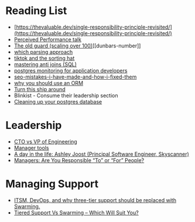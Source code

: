 # Reading List

- [https://thevaluable.dev/single-responsibility-principle-revisited/](https://thevaluable.dev/single-responsibility-principle-revisited/)
- [Perceived Performance talk](http://assets.eli.wtf/talks/perceived-perf-talk/#/1)
- [The old guard (scaling over 100)](https://randsinrepose.com/archives/the-old-guard/)[[dunbars-number]]
- [which parsing approach](https://tratt.net/laurie/blog/entries/which_parsing_approach.html)
- [tiktok and the sorting hat](https://www.eugenewei.com/blog/2020/8/3/tiktok-and-the-sorting-hat)
- [mastering anti joins (SQL)](https://mode.com/blog/anti-join-examples/)
- [postgres monitoring for application developers](https://info.crunchydata.com/blog/postgresql-monitoring-for-application-developers-dba-stats)
- [seo-mistakes-i-have-made-and-how-i-fixed-them](https://blog.maximeheckel.com/posts/seo-mistakes-i-have-made-and-how-i-fixed-them)
- [why you should use an ORM](https://monadical.com/posts/why-use-orm.html)
- [Turn this ship around](https://smile.amazon.co.uk/dp/B015QQ10HE)
- Blinkist - Consume their leadership section
- [Cleaning up your postgres database](https://info.crunchydata.com/blog/cleaning-up-your-postgres-database)

# Leadership
- [CTO vs VP of Engineering](https://avc.com/2011/10/vp-engineering-vs-cto/)
- [Manager tools](https://www.manager-tools.com/manager-tools-basics)
- [A day in the life: Ashley Joost (Principal Software Engineer, Skyscanner)
](https://leaddev.medium.com/a-day-in-the-life-ashley-joost-principal-software-engineer-skyscanner-1077201f5abb)
- [Managers: Are You Responsible “To” or “For” People?
](https://www.jrothman.com/mpd/2021/04/managers-are-you-responsible-to-or-for-people/?utm_campaign=Level%20Up&utm_medium=email&utm_source=Revue%20newsletter)
# Managing Support
- [ITSM, DevOps, and why three-tier support should be replaced with Swarming.
](https://jonstevenshall.medium.com/itsm-devops-and-why-the-three-tier-structure-must-be-replaced-with-swarming-91e76ba22304)
- [Tiered Support Vs Swarming – Which Will Suit You?
](https://freshservice.com/itsm/three-tier-support-vs-swarming-blog/)